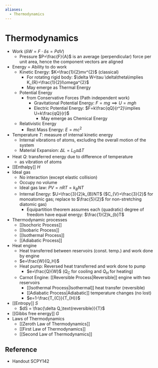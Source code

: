 ```yaml
---
aliases:
  - Thermodynamics
---
```


# Thermodynamics

- Work ($\delta W=F\cdot \delta s=PdV$)
	- Pressure $P=\frac{F}{A}$ is an average (perpendicular) force per unit area, hence the component vectors are aligned
- Energy = Ability to do work
	- Kinetic Energy: $K=\frac{1}{2}mv^{2}$ (classical)
		- For rotating rigid body: $\delta W=\tau \delta\theta\implies K_{R}=\frac{1}{2}I\omega^{2}$
		- May emerge as Thermal Energy
	- Potential Energy
		- from Conservative Forces (Path independent work)
			- Gravitational Potential Energy: $F=mg\implies U=mgh$
			- Electric Potential Energy: $F=k\frac{qQ}{r^2}\implies U=k\frac{qQ}{r}$
				- May emerge as Chemical Energy
	- Relativistic Energy
		- Rest Mass Energy: $E=mc^{2}$
- Temperature $T$: measure of internal kinetic energy
	- Internal vibrations of atoms, excluding the overall motion of the system
	- Material Expansion: $\Delta L = L_{0}\alpha\Delta T$
- Heat $Q$: transferred energy due to difference of temperature
	- as vibration of atoms
- [[Enthalpy]] $H$
- Ideal gas
	- No interaction (except elastic collision)
	- Occupy no volume
	- Ideal gas law: $PV=nRT=k_{B}NT$
	- Internal Energy: $U=\frac{3}{2}k_{B}NT$ ($C_{V}=\frac{3}{2}$ for monoatomic gas; replace to $\frac{5}{2}$ for non-stretching diatomic gas)
		- Equipartition theorem assumes each (quadratic) degree of freedom have equal energy: $\frac{1}{2}k_{b}T$
- Thermodynamic processes
	- [[Isochoric Process]]
	- [[Isobaric Process]]
	- [[Isothermal Process]]
	- [[Adiabatic Process]]
- Heat engine
	- Heat transferred between reservoirs (const. temp.) and work done by engine
	- $e=\frac{W}{Q_H}$
	- Heat pump: Reversed heat transferred and work done to pump
		- $e=\frac{Q}{W}$ ($Q_{C}$ for cooling and $Q_{H}$ for heating)
	- Carnot Engine: [[Reversible Process|Reversible]] engine with two reservoirs
		- [[Isothermal Process|Isothermal]] heat transfer (reversible)
		- [[Adiabatic Process|Adiabatic]] temperature changes (no lost)
		- $e=1-\frac{T_{C}}{T_{H}}$
- [[Entropy]] $S$
	- $dS = \frac{\delta Q_\text{reversible}}{T}$
- [[Gibbs free energy]] $G$
- Laws of Thermodynamics
	- [[Zeroth Law of Thermodynamics]]
	- [[First Law of Thermodynamics]]
	- [[Second Law of Thermodynamics]]

## Reference

- Handout SCPY142
